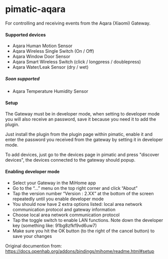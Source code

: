 pimatic-aqara
=======================

For controlling and receiving events from the Aqara (Xiaomi) Gateway.

#### Supported devices

- Aqara Human Motion Sensor 
- Aqara Wireless Single Switch (On / Off)
- Aqara Window Door Sensor
- Aqara Smart Wireless Switch (click / longpress / doublepress)
- Aqara Water/Leak Sensor (dry / wet)

##### Soon supported
 - Aqara Temperature Humidity Sensor

#### Setup
The Gateway must be in developer mode, when setting to developer mode you will also receive an password, save it because you need it to add the plugin.

Just install the plugin from the plugin page within pimatic, enable it and enter the password you received from the gateway by setting it in developer mode.

To add devices, just go to the devices page in pimatic and press "discover devices", the devices connected to the gateway should popup.

 
 #### Enabling developer mode
 
- Select your Gateway in the MiHome app
- Go to the “…” menu on the top right corner and click “About”
- Tap the version number “Version : 2.XX” at the bottom of the screen repeatedly until you enable developer mode
- You should now have 2 extra options listed: local area network communication protocol and gateway information
- Choose local area network communication protocol
- Tap the toggle switch to enable LAN functions. Note down the developer key (something like: 91bg8zfkf9vd6uw7)
- Make sure you hit the OK button (to the right of the cancel button) to save your changes

Original documention from:
https://docs.openhab.org/addons/bindings/mihome/readme.html#setup